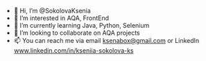 - 👋 Hi, I’m @SokolovaKsenia
- 👀 I’m interested in AQA, FrontEnd
- 🌱 I’m currently learning Java, Python, Selenium
- 💞️ I’m looking to collaborate on AQA projects
- 📫 You can reach me via email ksenabox@gmail.com or LinkedIn www.linkedin.com/in/kseniia-sokolova-ks

